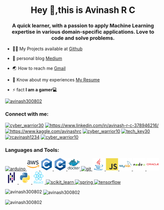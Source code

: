 <h1 align="center">Hey 🫡,this is Avinash R C</h1>
<h3 align="center">A quick learner, with a passion to apply Machine Learning expertise in various domain-specific applications. Love to code and solve problems.</h3>



- 👨‍💻 My Projects available at [Github](https://github.com/Avinash300802)

- 📝 personal blog [Medium](https://medium.com/@rcavinash1234)

- 🌏 How to reach me <a href="mailto:rcavinash1234@gmail.com">Gmail</a>

- 📄 Know about my experiences [My Resume](https://resume.io/r/hJTgKGUwj)

- ⚡ fact **I am a gamer💻**
  
<p align="left"> <a href="https://github.com/ryo-ma/github-profile-trophy"><img src="https://github-profile-trophy.vercel.app/?username=avinash300802" alt="avinash300802" /></a> </p>

<h3 align="left">Connect with me:</h3>
<p align="left">
<a href="https://twitter.com/cyber_warrior30" target="blank"><img align="center" src="https://raw.githubusercontent.com/rahuldkjain/github-profile-readme-generator/master/src/images/icons/Social/twitter.svg" alt="cyber_warrior30" height="30" width="40" /></a>
<a href="https://linkedin.com/in/https://www.linkedin.com/in/avinash-r-c-378946216/" target="blank"><img align="center" src="https://raw.githubusercontent.com/rahuldkjain/github-profile-readme-generator/master/src/images/icons/Social/linked-in-alt.svg" alt="https://www.linkedin.com/in/avinash-r-c-378946216/" height="30" width="40" /></a>
<a href="https://kaggle.com/https://www.kaggle.com/avinashrc" target="blank"><img align="center" src="https://raw.githubusercontent.com/rahuldkjain/github-profile-readme-generator/master/src/images/icons/Social/kaggle.svg" alt="https://www.kaggle.com/avinashrc" height="30" width="40" /></a>
<a href="https://instagram.com/cyber_warrior10" target="blank"><img align="center" src="https://raw.githubusercontent.com/rahuldkjain/github-profile-readme-generator/master/src/images/icons/Social/instagram.svg" alt="cyber_warrior10" height="30" width="40" /></a>
<a href="https://www.codechef.com/users/tech_key30" target="blank"><img align="center" src="https://cdn.jsdelivr.net/npm/simple-icons@3.1.0/icons/codechef.svg" alt="tech_key30" height="30" width="40" /></a>
<a href="https://www.hackerrank.com/rcavinash1234" target="blank"><img align="center" src="https://raw.githubusercontent.com/rahuldkjain/github-profile-readme-generator/master/src/images/icons/Social/hackerrank.svg" alt="rcavinash1234" height="30" width="40" /></a>
<a href="https://www.leetcode.com/cyber_warrior10" target="blank"><img align="center" src="https://raw.githubusercontent.com/rahuldkjain/github-profile-readme-generator/master/src/images/icons/Social/leet-code.svg" alt="cyber_warrior10" height="30" width="40" /></a>
</p>

<h3 align="left">Languages and Tools:</h3>
<p align="left"> <a href="https://www.arduino.cc/" target="_blank" rel="noreferrer"> <img src="https://cdn.worldvectorlogo.com/logos/arduino-1.svg" alt="arduino" width="40" height="40"/> </a> <a href="https://aws.amazon.com" target="_blank" rel="noreferrer"> <img src="https://raw.githubusercontent.com/devicons/devicon/master/icons/amazonwebservices/amazonwebservices-original-wordmark.svg" alt="aws" width="40" height="40"/> </a> <a href="https://www.cprogramming.com/" target="_blank" rel="noreferrer"> <img src="https://raw.githubusercontent.com/devicons/devicon/master/icons/c/c-original.svg" alt="c" width="40" height="40"/> </a> <a href="https://www.w3schools.com/cpp/" target="_blank" rel="noreferrer"> <img src="https://raw.githubusercontent.com/devicons/devicon/master/icons/cplusplus/cplusplus-original.svg" alt="cplusplus" width="40" height="40"/> </a> <a href="https://www.docker.com/" target="_blank" rel="noreferrer"> <img src="https://raw.githubusercontent.com/devicons/devicon/master/icons/docker/docker-original-wordmark.svg" alt="docker" width="40" height="40"/> </a> <a href="https://git-scm.com/" target="_blank" rel="noreferrer"> <img src="https://www.vectorlogo.zone/logos/git-scm/git-scm-icon.svg" alt="git" width="40" height="40"/> </a> <a href="https://www.java.com" target="_blank" rel="noreferrer"> <img src="https://raw.githubusercontent.com/devicons/devicon/master/icons/java/java-original.svg" alt="java" width="40" height="40"/> </a> <a href="https://developer.mozilla.org/en-US/docs/Web/JavaScript" target="_blank" rel="noreferrer"> <img src="https://raw.githubusercontent.com/devicons/devicon/master/icons/javascript/javascript-original.svg" alt="javascript" width="40" height="40"/> </a> <a href="https://www.mysql.com/" target="_blank" rel="noreferrer"> <img src="https://raw.githubusercontent.com/devicons/devicon/master/icons/mysql/mysql-original-wordmark.svg" alt="mysql" width="40" height="40"/> </a> <a href="https://nodejs.org" target="_blank" rel="noreferrer"> <img src="https://raw.githubusercontent.com/devicons/devicon/master/icons/nodejs/nodejs-original-wordmark.svg" alt="nodejs" width="40" height="40"/> </a> <a href="https://www.oracle.com/" target="_blank" rel="noreferrer"> <img src="https://raw.githubusercontent.com/devicons/devicon/master/icons/oracle/oracle-original.svg" alt="oracle" width="40" height="40"/> </a> <a href="https://pandas.pydata.org/" target="_blank" rel="noreferrer"> <img src="https://raw.githubusercontent.com/devicons/devicon/2ae2a900d2f041da66e950e4d48052658d850630/icons/pandas/pandas-original.svg" alt="pandas" width="40" height="40"/> </a> <a href="https://www.python.org" target="_blank" rel="noreferrer"> <img src="https://raw.githubusercontent.com/devicons/devicon/master/icons/python/python-original.svg" alt="python" width="40" height="40"/> </a> <a href="https://reactjs.org/" target="_blank" rel="noreferrer"> <img src="https://raw.githubusercontent.com/devicons/devicon/master/icons/react/react-original-wordmark.svg" alt="react" width="40" height="40"/> </a> <a href="https://scikit-learn.org/" target="_blank" rel="noreferrer"> <img src="https://upload.wikimedia.org/wikipedia/commons/0/05/Scikit_learn_logo_small.svg" alt="scikit_learn" width="40" height="40"/> </a> <a href="https://spring.io/" target="_blank" rel="noreferrer"> <img src="https://www.vectorlogo.zone/logos/springio/springio-icon.svg" alt="spring" width="40" height="40"/> </a> <a href="https://www.tensorflow.org" target="_blank" rel="noreferrer"> <img src="https://www.vectorlogo.zone/logos/tensorflow/tensorflow-icon.svg" alt="tensorflow" width="40" height="40"/> </a> </p>

<p><img align="left" src="https://github-readme-stats.vercel.app/api/top-langs?username=avinash300802&show_icons=true&locale=en&layout=compact" alt="avinash300802" /></p>

<p>&nbsp;<img align="center" src="https://github-readme-stats.vercel.app/api?username=avinash300802&show_icons=true&locale=en" alt="avinash300802" /></p>

<p><img align="center" src="https://github-readme-streak-stats.herokuapp.com/?user=avinash300802&" alt="avinash300802" /></p>
